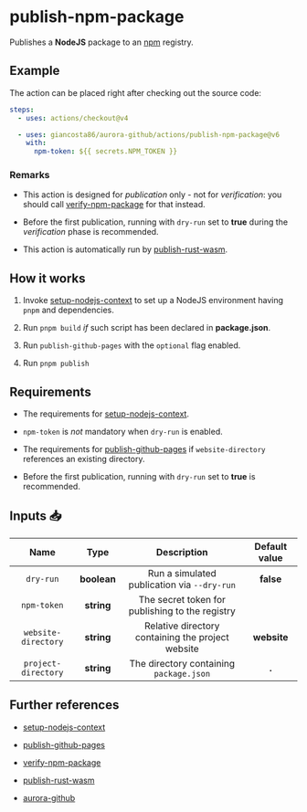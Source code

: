 # publish-npm-package

Publishes a **NodeJS** package to an [npm](https://www.npmjs.com/) registry.

## Example

The action can be placed right after checking out the source code:

```yaml
steps:
  - uses: actions/checkout@v4

  - uses: giancosta86/aurora-github/actions/publish-npm-package@v6
    with:
      npm-token: ${{ secrets.NPM_TOKEN }}
```

### Remarks

- This action is designed for _publication_ only - not for _verification_: you should call [verify-npm-package](../verify-npm-package/README.md) for that instead.

- Before the first publication, running with `dry-run` set to **true** during the _verification_ phase is recommended.

- This action is automatically run by [publish-rust-wasm](../publish-rust-wasm/README.md).

## How it works

1. Invoke [setup-nodejs-context](../setup-nodejs-context/README.md) to set up a NodeJS environment having `pnpm` and dependencies.

1. Run `pnpm build` _if_ such script has been declared in **package.json**.

1. Run `publish-github-pages` with the `optional` flag enabled.

1. Run `pnpm publish`

## Requirements

- The requirements for [setup-nodejs-context](../setup-nodejs-context/README.md).

- `npm-token` is _not_ mandatory when `dry-run` is enabled.

- The requirements for [publish-github-pages](../publish-github-pages/README.md) if `website-directory` references an existing directory.

- Before the first publication, running with `dry-run` set to **true** is recommended.

## Inputs 📥

|        Name         |    Type     |                    Description                    | Default value |
| :-----------------: | :---------: | :-----------------------------------------------: | :-----------: |
|      `dry-run`      | **boolean** |    Run a simulated publication via `--dry-run`    |   **false**   |
|     `npm-token`     | **string**  |  The secret token for publishing to the registry  |               |
| `website-directory` | **string**  | Relative directory containing the project website |  **website**  |
| `project-directory` | **string**  |      The directory containing `package.json`      |     **.**     |

## Further references

- [setup-nodejs-context](../setup-nodejs-context/README.md)

- [publish-github-pages](../publish-github-pages/README.md)

- [verify-npm-package](../verify-npm-package/README.md)

- [publish-rust-wasm](../publish-rust-wasm/README.md)

- [aurora-github](../../README.md)
